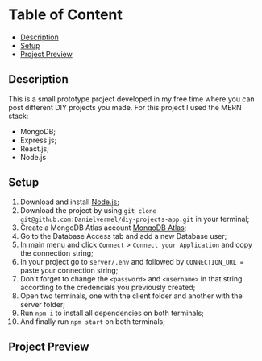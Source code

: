 
# Table of Content
- [Description](#description)
- [Setup](#setup)
- [Project Preview](#project-preview)

## Description

This is a small prototype project developed in my free time where you can post different DIY projects you made. For this project I used the MERN stack: 
- MongoDB;
- Express.js;
- React.js;
- Node.js


<a id="setup"></a>
## Setup
1. Download and install [Node.js](https://nodejs.org/en/download/);
3. Download the project by using `git clone git@github.com:Danielvermel/diy-projects-app.git` in your terminal;
4. Create a MongoDB Atlas account [MongoDB Atlas](https://www.mongodb.com/cloud/atlas);
5. Go to the Database Access tab and add a new Database user;
6. In main menu and click `Connect` > `Connect your Application` and copy the connection string;
7. In your project go to `server/.env` and followed by `CONNECTION_URL =` paste your connection string; 
8. Don't forget to change the `<password>` and `<username>` in that string according to the credencials you previously created;
9. Open two terminals, one with the client folder and another with the server folder; 
10. Run `npm i` to install all dependencies on both terminals;
9. And finally run `npm start` on both terminals;


<a id="project-preview"></a>
##  Project Preview



